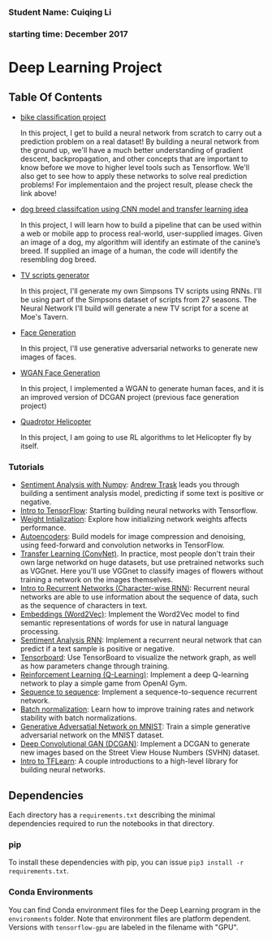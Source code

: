 ### Student Name: Cuiqing Li
### starting time: December 2017

# Deep Learning Project


## Table Of Contents
* [bike classification project](https://github.com/tiandiao123/deep_learning/tree/master/Fully-connected-neural-network)

  In this project, I get to build a neural network from scratch to carry out a prediction problem on a real dataset! By building a neural network from the ground up, we'll have a much better understanding of gradient descent, backpropagation, and other concepts that are important to know before we move to higher level tools such as Tensorflow. We'll also get to see how to apply these networks to solve real prediction problems! For implementaion and the project result, please check the link above!

* [dog breed classifcation using CNN model and transfer learning idea](https://github.com/tiandiao123/deep_learning/tree/master/dog-project)

  In this project, I will learn how to build a pipeline that can be used within a web or mobile app to process real-world, user-supplied images. Given an image of a dog, my algorithm will identify an estimate of the canine’s breed. If supplied an image of a human, the code will identify the resembling dog breed.

* [TV scripts generator](https://github.com/tiandiao123/deep_learning/tree/master/tv-script-generation)

  In this project, I'll generate my own Simpsons TV scripts using RNNs. I'll be using part of the Simpsons dataset of scripts from 27 seasons. The Neural Network I'll build will generate a new TV script for a scene at Moe's Tavern.

* [Face Generation](https://github.com/tiandiao123/deep_learning/blob/master/face_generation/dlnd_face_generation.ipynb)

  In this project, I'll use generative adversarial networks to generate new images of faces.

* [WGAN Face Generation](https://github.com/tiandiao123/deep_learning/tree/master/WGAN_face_generation)
  
  In this project, I implemented a WGAN to generate human faces, and it is an improved version of DCGAN project (previous face generation project)

* [Quadrotor Helicopter](https://github.com/tiandiao123/deep_learning/tree/master/RL-Quadcopter-2)

  In this project, I am going to use RL algorithms to let Helicopter fly by itself.

### Tutorials

* [Sentiment Analysis with Numpy](https://github.com/udacity/deep-learning/tree/master/sentiment-network): [Andrew Trask](http://iamtrask.github.io/) leads you through building a sentiment analysis model, predicting if some text is positive or negative.
* [Intro to TensorFlow](https://github.com/udacity/deep-learning/tree/master/intro-to-tensorflow): Starting building neural networks with Tensorflow.
* [Weight Intialization](https://github.com/udacity/deep-learning/tree/master/weight-initialization): Explore how initializing network weights affects performance.
* [Autoencoders](https://github.com/udacity/deep-learning/tree/master/autoencoder): Build models for image compression and denoising, using feed-forward and convolution networks in TensorFlow.
* [Transfer Learning (ConvNet)](https://github.com/udacity/deep-learning/tree/master/transfer-learning). In practice, most people don't train their own large networkd on huge datasets, but use pretrained networks such as VGGnet. Here you'll use VGGnet to classify images of flowers without training a network on the images themselves.
* [Intro to Recurrent Networks (Character-wise RNN)](https://github.com/udacity/deep-learning/tree/master/intro-to-rnns): Recurrent neural networks are able to use information about the sequence of data, such as the sequence of characters in text.
* [Embeddings (Word2Vec)](https://github.com/udacity/deep-learning/tree/master/embeddings): Implement the Word2Vec model to find semantic representations of words for use in natural language processing.
* [Sentiment Analysis RNN](https://github.com/udacity/deep-learning/tree/master/sentiment-rnn): Implement a recurrent neural network that can predict if a text sample is positive or negative.
* [Tensorboard](https://github.com/udacity/deep-learning/tree/master/tensorboard): Use TensorBoard to visualize the network graph, as well as how parameters change through training.
* [Reinforcement Learning (Q-Learning)](https://github.com/udacity/deep-learning/tree/master/reinforcement): Implement a deep Q-learning network to play a simple game from OpenAI Gym.
* [Sequence to sequence](https://github.com/udacity/deep-learning/tree/master/seq2seq): Implement a sequence-to-sequence recurrent network.
* [Batch normalization](https://github.com/udacity/deep-learning/tree/master/batch-norm): Learn how to improve training rates and network stability with batch normalizations.
* [Generative Adversatial Network on MNIST](https://github.com/udacity/deep-learning/tree/master/gan_mnist): Train a simple generative adversarial network on the MNIST dataset.
* [Deep Convolutional GAN (DCGAN)](https://github.com/udacity/deep-learning/tree/master/dcgan-svhn): Implement a DCGAN to generate new images based on the Street View House Numbers (SVHN) dataset.
* [Intro to TFLearn](https://github.com/udacity/deep-learning/tree/master/intro-to-tflearn): A couple introductions to a high-level library for building neural networks.



## Dependencies

Each directory has a `requirements.txt` describing the minimal dependencies required to run the notebooks in that directory.

### pip

To install these dependencies with pip, you can issue `pip3 install -r requirements.txt`.

### Conda Environments

You can find Conda environment files for the Deep Learning program in the `environments` folder. Note that environment files are platform dependent. Versions with `tensorflow-gpu` are labeled in the filename with "GPU".
